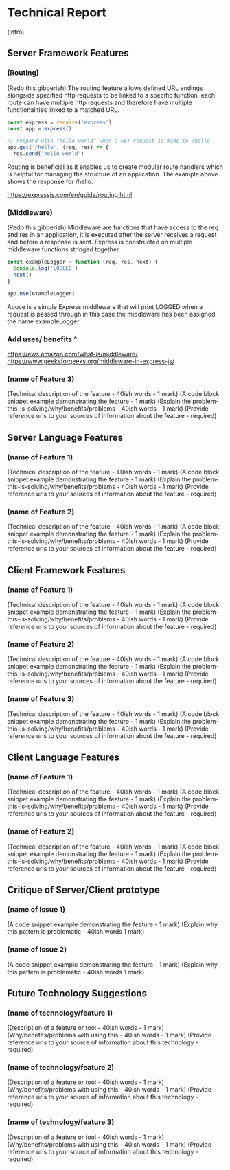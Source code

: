 Technical Report
================

(intro)


Server Framework Features
-------------------------

### (Routing)
(Redo this gibberish)
The routing feature allows defined URL endings alongside specified http requests to be linked to a specific function, each route can have multiple http requests and therefore have multiple functionalities linked to a matched URL.

```js
const express = require('express')
const app = express()

// respond with "hello world" when a GET request is made to /hello
app.get('/hello', (req, res) => {
  res.send('hello world')
```

Routing is beneficial as it enables us to create modular route handlers which is helpful for managing the structure of an application. The example above shows the response for /hello.

https://expressjs.com/en/guide/routing.html

### (Middleware)
(Redo this gibberish)
Middleware are functions that have access to the req and res in an application, it is executed after the server receives a request and before a response is sent.
Express is constructed on multiple middleware functions stringed together.

```js
const exampleLogger = function (req, res, next) {
  console.log('LOGGED')
  next()
}

app.use(exampleLogger)
```
Above is a simple Express middleware that will print LOGGED when a request is passed through in this case the middleware has been assigned the name exampleLogger

### Add uses/ benefits ^

https://aws.amazon.com/what-is/middleware/
https://www.geeksforgeeks.org/middleware-in-express-js/



### (name of Feature 3)

(Technical description of the feature - 40ish words - 1 mark)
(A code block snippet example demonstrating the feature - 1 mark)
(Explain the problem-this-is-solving/why/benefits/problems - 40ish words - 1 mark)
(Provide reference urls to your sources of information about the feature - required)


Server Language Features
-----------------------

### (name of Feature 1)

(Technical description of the feature - 40ish words - 1 mark)
(A code block snippet example demonstrating the feature - 1 mark)
(Explain the problem-this-is-solving/why/benefits/problems - 40ish words - 1 mark)
(Provide reference urls to your sources of information about the feature - required)


### (name of Feature 2)

(Technical description of the feature - 40ish words - 1 mark)
(A code block snippet example demonstrating the feature - 1 mark)
(Explain the problem-this-is-solving/why/benefits/problems - 40ish words - 1 mark)
(Provide reference urls to your sources of information about the feature - required)


Client Framework Features
-------------------------

### (name of Feature 1)

(Technical description of the feature - 40ish words - 1 mark)
(A code block snippet example demonstrating the feature - 1 mark)
(Explain the problem-this-is-solving/why/benefits/problems - 40ish words - 1 mark)
(Provide reference urls to your sources of information about the feature - required)


### (name of Feature 2)

(Technical description of the feature - 40ish words - 1 mark)
(A code block snippet example demonstrating the feature - 1 mark)
(Explain the problem-this-is-solving/why/benefits/problems - 40ish words - 1 mark)
(Provide reference urls to your sources of information about the feature - required)


### (name of Feature 3)

(Technical description of the feature - 40ish words - 1 mark)
(A code block snippet example demonstrating the feature - 1 mark)
(Explain the problem-this-is-solving/why/benefits/problems - 40ish words - 1 mark)
(Provide reference urls to your sources of information about the feature - required)


Client Language Features
------------------------

### (name of Feature 1)

(Technical description of the feature - 40ish words - 1 mark)
(A code block snippet example demonstrating the feature - 1 mark)
(Explain the problem-this-is-solving/why/benefits/problems - 40ish words - 1 mark)
(Provide reference urls to your sources of information about the feature - required)

### (name of Feature 2)

(Technical description of the feature - 40ish words - 1 mark)
(A code block snippet example demonstrating the feature - 1 mark)
(Explain the problem-this-is-solving/why/benefits/problems - 40ish words - 1 mark)
(Provide reference urls to your sources of information about the feature - required)


Critique of Server/Client prototype
---------------------

### (name of Issue 1)

(A code snippet example demonstrating the feature - 1 mark)
(Explain why this pattern is problematic - 40ish words 1 mark)

### (name of Issue 2)

(A code snippet example demonstrating the feature - 1 mark)
(Explain why this pattern is problematic - 40ish words 1 mark)


Future Technology Suggestions
-----------------------------

### (name of technology/feature 1)

(Description of a feature or tool - 40ish words - 1 mark)
(Why/benefits/problems with using this - 40ish words - 1 mark)
(Provide reference urls to your source of information about this technology - required)


### (name of technology/feature 2)

(Description of a feature or tool - 40ish words - 1 mark)
(Why/benefits/problems with using this - 40ish words - 1 mark)
(Provide reference urls to your source of information about this technology - required)


### (name of technology/feature 3)

(Description of a feature or tool - 40ish words - 1 mark)
(Why/benefits/problems with using this - 40ish words - 1 mark)
(Provide reference urls to your source of information about this technology - required)
